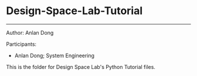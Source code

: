 # Design-Space-Lab-Tutorial
--- 
Author: Anlan Dong

Participants: 


- Anlan Dong; System Engineering

This is the folder for Design Space Lab's Python Tutorial files. 

